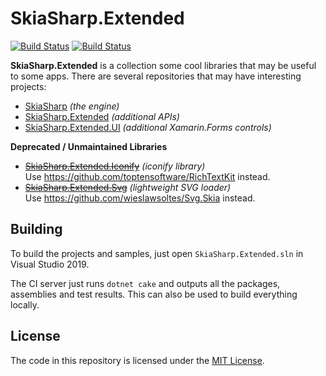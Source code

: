 # SkiaSharp.Extended

[![Build Status](https://dev.azure.com/devdiv/DevDiv/_apis/build/status/Xamarin/Components/SkiaSharp.Extended?branchName=main)](https://dev.azure.com/devdiv/DevDiv/_build/latest?definitionId=10846&branchName=main)  [![Build Status](https://dev.azure.com/xamarin/public/_apis/build/status/mono/SkiaSharp/SkiaSharp.Extended%20(Public)?branchName=main)](https://dev.azure.com/xamarin/public/_build/latest?definitionId=6&branchName=main)

**SkiaSharp.Extended** is a collection some cool libraries that may be
useful to some apps. There are several repositories that may have
interesting projects:

 - [SkiaSharp][skiasharp] _(the engine)_
 - [SkiaSharp.Extended][extended] _(additional APIs)_
 - [SkiaSharp.Extended.UI][controls] _(additional Xamarin.Forms controls)_

**Deprecated / Unmaintained Libraries**

 - ~~[SkiaSharp.Extended.Iconify][iconify]~~ _(iconify library)_  
   Use https://github.com/toptensoftware/RichTextKit instead.
 - ~~[SkiaSharp.Extended.Svg][svg]~~ _(lightweight SVG loader)_  
   Use https://github.com/wieslawsoltes/Svg.Skia instead.

## Building

To build the projects and samples, just open `SkiaSharp.Extended.sln` 
in Visual Studio 2019.

The CI server just runs `dotnet cake` and outputs all the packages,
assemblies and test results. This can also be used to build everything
locally.

## License

The code in this repository is licensed under the [MIT License][license].

[license]: https://github.com/mono/SkiaSharp.Extended/blob/main/LICENSE
[netcore]: https://www.microsoft.com/net/core

[skiasharp]: https://github.com/mono/SkiaSharp
[extended]: https://github.com/mono/SkiaSharp.Extended/wiki/SkiaSharp.Extended
[controls]: https://github.com/mono/SkiaSharp.Extended/wiki/SkiaSharp.Extended.UI
[iconify]: https://github.com/mono/SkiaSharp.Extended/wiki/SkiaSharp.Extended.Iconify
[svg]: https://github.com/mono/SkiaSharp.Extended/wiki/SkiaSharp.Extended.Svg
